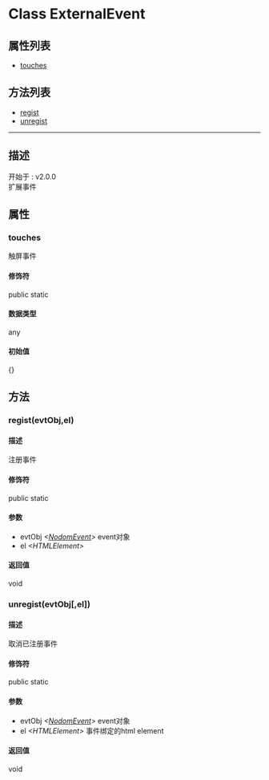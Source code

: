 # Class ExternalEvent
## 属性列表
+ [touches](#PROP_touches)
  
## 方法列表
+ [regist](#METHOD_regist)
+ [unregist](#METHOD_unregist)
  
---
## 描述
<font class="since">开始于 : v2.0.0</font>  
扩展事件  
## 属性
### <a id="PROP_touches">touches</a>
触屏事件  
#### 修饰符
<font class="modifier">public  static</font>  
#### 数据类型
<font class='datatype'>any</font>  
#### 初始值
{}  
## 方法
### <a id="METHOD_regist">regist(evtObj,el)</a>
#### 描述
注册事件  
#### 修饰符
<font class="modifier">public  static</font>  
#### 参数
+ evtObj *&lt;<font class='datatype'>[NodomEvent](/webroute/api/nodomevent)</font>&gt;*    event对象
+ el *&lt;<font class='datatype'>HTMLElement</font>&gt;* 
  
#### 返回值
void  
### <a id="METHOD_unregist">unregist(evtObj[,el])</a>
#### 描述
取消已注册事件  
#### 修饰符
<font class="modifier">public  static</font>  
#### 参数
+ evtObj *&lt;<font class='datatype'>[NodomEvent](/webroute/api/nodomevent)</font>&gt;*    event对象
+ el *&lt;<font class='datatype'>HTMLElement</font>&gt;*        事件绑定的html element
  
#### 返回值
void  
